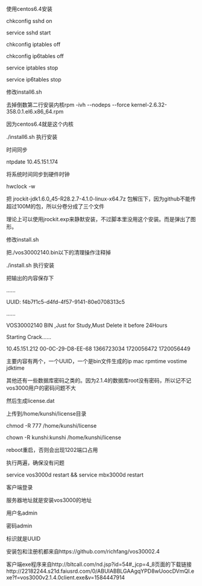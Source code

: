 使用centos6.4安装

chkconfig sshd on

service sshd start

chkconfig iptables off

chkconfig ip6tables off

service iptables stop

service ip6tables stop

修改install6.sh

去掉倒数第二行安装内核rpm -ivh --nodeps --force kernel-2.6.32-358.0.1.el6.x86_64.rpm

因为centos6.4就是这个内核

./install6.sh 执行安装

时间同步

ntpdate 10.45.151.174

将系统时间同步到硬件时钟

hwclock -w

把 jrockit-jdk1.6.0_45-R28.2.7-4.1.0-linux-x64.7z 包解压下，因为github不能传超过100M的包，所以分卷分成了三个文件

理论上可以使用jrockit.exp来静默安装，不过脚本里没用这个安装。而是弹出了图形。

修改install.sh

把./vos30002140.bin以下的清理操作注释掉

./install.sh 执行安装

把输出的内容保存下

......

UUID: f4b7f1c5-d4fd-4f57-9141-80e0708313c5

......

VOS30002140 BIN ,Just for Study,Must Delete it before 24Hours

Starting Crack......

10.45.151.212 00-0C-29-D8-EE-68 1366723034 1720056472 1720056449

主要内容有两个，一个UUID，一个是bin文件生成的ip mac rpmtime vostime jdktime

其他还有一些数据库密码之类的。因为2.1.4的数据库root没有密码，所以记不记vos3000用户的密码问题不大

然后生成license.dat

上传到/home/kunshi/license目录

chmod -R 777 /home/kunshi/license

chown -R kunshi:kunshi /home/kunshi/license

reboot重启，否则会出现1202端口占用

执行两遍，确保没有问题

service vos3000d restart && service mbx3000d restart

客户端登录

服务器地址就是安装vos3000的地址

用户名admin

密码admin

标识就是UUID

安装包和注册机都来自https://github.com/richfang/vos30002.4

客户端exe程序来自http://bltcall.com/nd.jsp?id=54#_jcp=4_8页面的下载链接http://22182244.s21d.faiusrd.com/0/ABUIABBLGAAgqYPD8wUoocDVmQI.exe?f=vos3000v2.1.4.0client.exe&v=1584447914
